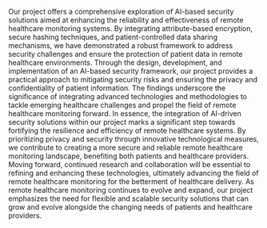 Our project offers a comprehensive exploration of AI-based security solutions aimed at enhancing the reliability and effectiveness of remote healthcare monitoring systems. By integrating attribute-based encryption, secure hashing techniques, and patient-controlled data sharing mechanisms, we have demonstrated a robust framework to address security challenges and ensure the protection of patient data in remote healthcare environments. Through the design, development, and implementation of an AI-based security framework, our project provides a practical approach to mitigating security risks and ensuring the privacy and confidentiality of patient information. The findings underscore the significance of integrating advanced technologies and methodologies to tackle emerging healthcare challenges and propel the field of remote healthcare monitoring forward. In essence, the integration of AI-driven security solutions within our project marks a significant step towards fortifying the resilience and efficiency of remote healthcare systems. By prioritizing privacy and security through innovative technological measures, we contribute to creating a more secure and reliable remote healthcare monitoring landscape, benefiting both patients and healthcare providers. Moving forward, continued research and collaboration will be essential to refining and enhancing these technologies, ultimately advancing the field of remote healthcare monitoring for the betterment of healthcare delivery. As remote healthcare monitoring continues to evolve and expand, our project emphasizes the need for flexible and scalable security solutions that can grow and evolve alongside the changing needs of patients and healthcare providers.
